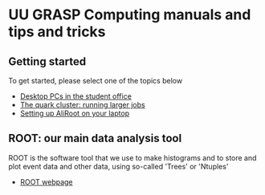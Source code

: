 # UU GRASP Computing manuals and tips and tricks

## Getting started

To get started, please select one of the topics below
  * [Desktop PCs in the student office](Desktops.md)
  * [The quark cluster: running larger jobs](quarkCluster.md)
  * [Setting up AliRoot on your laptop](laptop.md)

## ROOT: our main data analysis tool

ROOT is the software tool that we use to make histograms and to store and plot event data and other data, using so-called 'Trees' or 'Ntuples'
   * [ROOT webpage](https://root.cern.ch)
